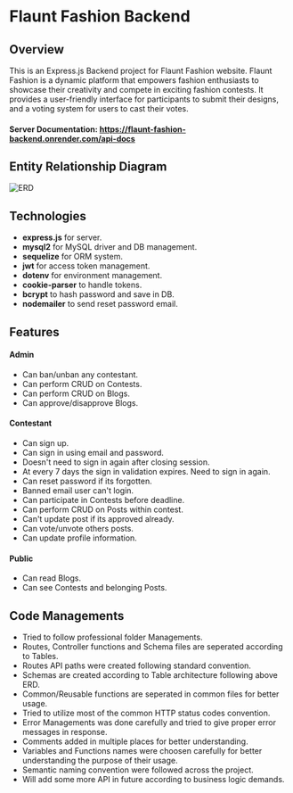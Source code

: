 
# Flaunt Fashion Backend
## Overview
This is an Express.js Backend project for Flaunt Fashion website. Flaunt Fashion is a dynamic platform that empowers fashion enthusiasts to showcase their creativity and compete in exciting fashion contests. It provides a user-friendly interface for participants to submit their designs, and a voting system for users to cast their votes.
#### Server Documentation: https://flaunt-fashion-backend.onrender.com/api-docs 

## Entity Relationship Diagram
![ERD](https://i.ibb.co.com/WvvKqNQ/fashion.jpg)


## Technologies
* **express.js** for server.
* **mysql2** for MySQL driver and DB management.
* **sequelize** for ORM system.
* **jwt** for access token management.
* **dotenv** for environment management.
* **cookie-parser** to handle tokens.
* **bcrypt** to hash password and save in DB.
* **nodemailer** to send reset password email.
## Features
#### Admin
* Can ban/unban any contestant.
* Can perform CRUD on Contests. 
* Can perform CRUD on Blogs. 
* Can approve/disapprove Blogs. 
#### Contestant
* Can sign up.
* Can sign in using email and password.
* Doesn't need to sign in again after closing session. 
* At every 7 days the sign in validation expires. Need to sign in again. 
* Can reset password if its forgotten.
* Banned email user can't login.
* Can participate in Contests before deadline. 
* Can perform CRUD on Posts within contest. 
* Can't update post if its approved already. 
* Can vote/unvote others posts. 
* Can update profile information.
#### Public
* Can read Blogs.
* Can see Contests and belonging Posts.




## Code Managements
* Tried to follow professional folder Managements.
* Routes, Controller functions and Schema files are seperated according to Tables.
* Routes API paths were created following standard convention.
* Schemas are created according to Table architecture following above ERD.
* Common/Reusable functions are seperated in common files for better usage.
* Tried to utilize most of the common HTTP status codes convention.
* Error Managements was done carefully and tried to give proper error messages in response.
* Comments added in multiple places for better understanding.
* Variables and Functions names were choosen carefully for better understanding the purpose of their usage.
* Semantic naming convention were followed across the project. 
* Will add some more API in future according to business logic demands.